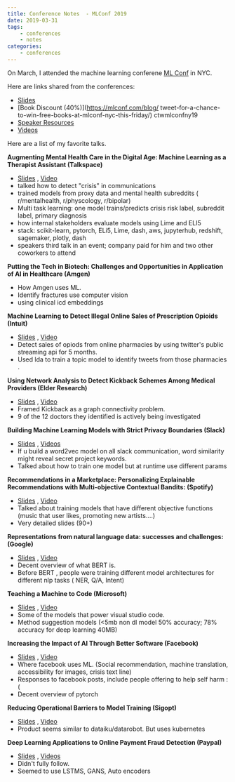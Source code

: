 ```yaml
---
title: Conference Notes  - MLConf 2019
date: 2019-03-31
tags: 
    - conferences
    - notes
categories:
    - conferences
---
```



On March, I attended the machine learning conferene [ML Conf](https://mlconf.com/blog/mlconf-nyc-2019-speaker-resources/) in NYC.


Here are links shared from the conferences:      
- [Slides](https://www.slideshare.net/SessionsEvents)       
- [Book Discount (40%)](https://mlconf.com/blog/    tweet-for-a-chance-to-win-free-books-at-mlconf-nyc-this-friday/)  ctwmlconfny19   
- [Speaker Resources](https://mlconf.com/blog/mlconf-nyc-2019-speaker-resources/)         
- [Videos](https://www.youtube.com/channel/UCjeM1xxYb_37bZfyparLS3Q/videos)     


Here are a list of my favorite talks.
<!--more-->

**Augmenting Mental Health Care in the Digital Age: Machine Learning as a Therapist Assistant (Talkspace)**     
- [Slides](https://www.slideshare.net/SessionsEvents/niels-bantilan-augmenting-mental-health-care-in-the-digital-age-machine-learning-as-a-therapist-assistant) ,   [Video](https://www.youtube.com/watch?v=aq0AhbvxBkc)    
- talked how to detect "crisis" in communications    
- trained models from proxy data and mental health subreddits ( r/mentalhealth,
r/physcology, r/bipolar)     
- Multi task learning: one model trains/predicts crisis risk label, subreddit label, primary diagnosis    
- how internal stakeholders evaluate models using Lime and ELI5   
- stack: scikit-learn, pytorch, ELi5, Lime, dash, aws, jupyterhub, redshift, sagemaker, plotly, dash    
- speakers third talk in an event; company paid for him and two other
coworkers to attend   


**Putting the Tech in Biotech: Challenges and Opportunities in Application of AI in Healthcare (Amgen)**     
- How Amgen uses ML.    
- Identify fractures use computer vision  
- using clinical icd embeddings


**Machine Learning to Detect Illegal Online Sales of Prescription Opioids (Intuit)**     
- [Slides](https://www.slideshare.net/SessionsEvents/janani-kalyanam-machine-learning-to-detect-illegal-online-sales-of-prescription-opioids) , [Video](https://www.youtube.com/watch?v=q31PvJmJxjo)     
- Detect sales of opiods from online pharmacies by using twitter's public
streaming api for 5 months.         
- Used lda to train  a topic model to identify tweets from those pharmacies
.     


**Using Network Analysis to Detect Kickback Schemes Among Medical Providers (Elder Research)**     
- [Slides](https://www.slideshare.net/SessionsEvents/leanna-kent-using-network-analysis-to-detect-kickback-schemes-among-medical-providers) , [Video](https://www.youtube.com/watch?v=G9qAbLnsMAE)     
- Framed Kickback as a graph connectivity problem.     
- 9 of the 12 doctors they identified is actively being investigated    

**Building Machine Learning Models with Strict Privacy Boundaries (Slack)**      
- [Slides](https://www.slideshare.net/SessionsEvents/renaud-bourassa-building-machine-learning-models-with-strict-privacy-boundaries) , [Videos](https://www.youtube.com/watch?v=HIKpXVc1mpo)     
- If u build a word2vec model on all slack communication, word similarity
might reveal secret project keywords.     
- Talked about how to train one model but at runtime use different params    


**Recommendations in a Marketplace: Personalizing Explainable Recommendations with Multi-objective Contextual Bandits: (Spotify)**       
- [Slides](https://www.slideshare.net/SessionsEvents/rishabh-mehrotra-recommendations-in-a-marketplace-personalizing-explainable-recommendations-with-multiobjective-contextual-bandits) ,  [Video](https://www.youtube.com/watch?v=KoMKgNeUX4k)
- Talked about training models that have different objective functions (music that user likes, promoting new artists....)      
- Very detailed slides (90+)      


**Representations from natural language data: successes and challenges: (Google)**       
- [Slides](https://www.slideshare.net/SessionsEvents/emily-pitler-representations-from-natural-language-data-successes-and-challenges-138567293) , [Video](https://www.youtube.com/watch?v=tXyEO1dFtT8)     
- Decent overview of what BERT is.      
- Before BERT , people were training different model architectures for different nlp tasks ( NER, Q/A, Intent)


**Teaching a Machine to Code (Microsoft)**    
- [Slides](https://www.slideshare.net/SessionsEvents/neel-sundaresan-teaching-a-machine-to-code) , [Video](https://www.youtube.com/watch?v=nsmhtvZquvM)     
- Some of the models that power visual studio code.     
- Method suggestion models (<5mb non dl model 50% accuracy; 78% accuracy for deep learning 40MB)    


**Increasing the Impact of AI Through Better Software (Facebook)**     
- [Slides](https://www.slideshare.net/SessionsEvents/soumith-chintala-increasing-the-impact-of-ai-through-better-software) ,  [Video](https://www.youtube.com/watch?v=uEpS9L_w6mc)    
- Where facebook uses ML. (Social recommendation, machine translation, accessibility for images, crisis text line)     
- Responses to facebook posts, include people offering to help self harm :(    
- Decent overview of pytorch   

**Reducing Operational Barriers to Model Training (Sigopt)**      
- [Slides](https://www.slideshare.net/SessionsEvents/alexandra-johnson-reducing-operational-barriers-to-model-training) , [Video](https://www.youtube.com/watch?v=NOK19qOu2_I)   
- Product seems similar to dataiku/datarobot. But uses kubernetes

**Deep Learning Applications to Online Payment Fraud Detection (Paypal)**      
- [Slides](https://www.slideshare.net/SessionsEvents/nitin-sharma-deep-learning-applications-to-online-payment-fraud-detection) , [Videos](https://www.youtube.com/watch?v=M1iKFlERRWk)    
- Didn't fully follow.     
- Seemed to use LSTMS, GANS, Auto encoders